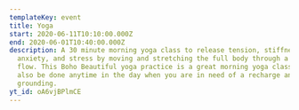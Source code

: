 ```yaml
---
templateKey: event
title: Yoga
start: 2020-06-11T10:10:00.000Z
end: 2020-06-01T10:40:00.000Z
description: A 30 minute morning yoga class to release tension, stiffness,
  anxiety, and stress by moving and stretching the full body through a feel good
  flow. This Boho Beautiful yoga practice is a great morning yoga class that can
  also be done anytime in the day when you are in need of a recharge and
  grounding.
yt_id: oA6vjBPlmCE
---
```

